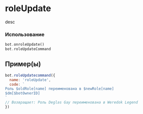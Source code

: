 # roleUpdate
desc
### Использование
```php
bot.onroleUpdate()
bot.roleUpdateCommand
```
## Пример(ы)

```javascript
bot.roleUpdatecommand({
  name: 'roleUpdate',
  code: `
Роль $oldRole[name] переименована в $newRole[name]
$dm[$botOwnerID]
`
// Возвращает: Роль Deglas Gay переименована в Weredok Legend 
})
```
